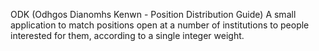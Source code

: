 ODK (Odhgos Dianomhs Kenwn - Position Distribution Guide)
A small application to match positions open at a number of
institutions to people interested for them, according to
a single integer weight.
